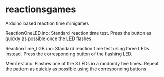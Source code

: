 # reactionsgames
Arduino based reaction time minigames

ReactionOneLED.ino: Standard reaction time test. Press the button as quickly as possible once the LED flashes

ReactionTime_LGB.ino: Standard reaction time test using three LEDs instead. Press the corresponding button of the flashing LED.

MemTest.ino: Flashes one of the 3 LEDs in a randomly five times. Repeat the pattern as quickly as possible using the corresponding buttons

